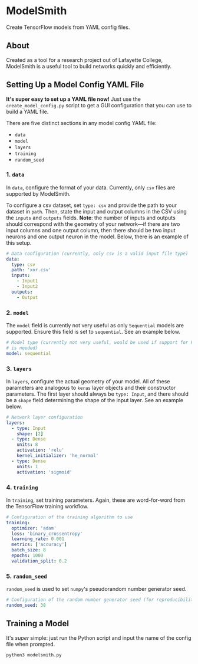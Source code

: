 # ModelSmith
Create TensorFlow models from YAML config files.

## About
Created as a tool for a research project out of Lafayette College, ModelSmith is a useful tool to build networks quickly and efficiently.

## Setting Up a Model Config YAML File

**It's super easy to set up a YAML file now!** Just use the `create_model_config.py` script to get a GUI configuration that you can use to build a YAML file.

There are five distinct sections in any model config YAML file:
- `data`
- `model`
- `layers`
- `training`
- `random_seed`

### 1. `data`
In `data`, configure the format of your data. Currently, only `csv` files are supported by ModelSmith.

To configure a csv dataset, set `type: csv` and provide the path to your dataset in `path`. Then, state the input and output columns in the CSV using the `inputs` and `outputs` fields. **Note**: the number of inputs and outputs should correspond with the geometry of your network—if there are two input columns and one output column, then there should be two input neurons and one output neuron in the model. Below, there is an example of this setup. 
```yaml
# Data configuration (currently, only csv is a valid input file type)
data:
  type: csv
  path: 'xor.csv'
  inputs:
    - Input1
    - Input2
  outputs:
    - Output
```

### 2. `model`
The `model` field is currently not very useful as only `Sequential` models are supported. Ensure this field is set to `sequential`. See an example below.

```yaml
# Model type (currently not very useful, would be used if support for FunctionalAPI
# is needed)
model: sequential
```

### 3. `layers`
In `layers`, configure the actual geometry of your model. All of these parameters are analogous to `keras` layer objects and their constructor parameters. The first layer should always be `type: Input`, and there should be a `shape` field determining the shape of the input layer. See an example below.

```yaml
# Network layer configuration
layers:
  - type: Input
    shape: [2]
  - type: Dense
    units: 8
    activation: 'relu'
    kernel_initializer: 'he_normal'
  - type: Dense
    units: 1
    activation: 'sigmoid'
```

### 4. `training`
In `training`, set training parameters. Again, these are word-for-word from the TensorFlow training workflow.

```yaml
# Configuration of the training algorithm to use
training:
  optimizer: 'adam'
  loss: 'binary_crossentropy'
  learning_rate: 0.001
  metrics: ['accuracy']
  batch_size: 8
  epochs: 1000
  validation_split: 0.2
```

### 5. `random_seed`
`random_seed` is used to set `numpy`'s pseudorandom number generator seed.

```yaml
# Configuration of the random number generator seed (for reproducibility)
random_seed: 38
```

## Training a Model
It's _super_ simple: just run the Python script and input the name of the config file when prompted.

```zsh
python3 modelsmith.py
```